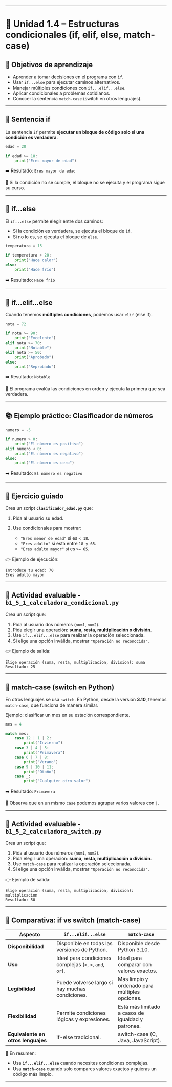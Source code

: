 
---

# 🔹 Unidad 1.4 – Estructuras condicionales (if, elif, else, match-case)

## 🎯 Objetivos de aprendizaje

* Aprender a tomar decisiones en el programa con `if`.
* Usar `if...else` para ejecutar caminos alternativos.
* Manejar múltiples condiciones con `if...elif...else`.
* Aplicar condicionales a problemas cotidianos.
* Conocer la sentencia `match-case` (switch en otros lenguajes).

---

## 🧩 Sentencia if

La sentencia `if` permite **ejecutar un bloque de código solo si una condición es verdadera**.

```python
edad = 20

if edad >= 18:
    print("Eres mayor de edad")
```

➡️ Resultado: `Eres mayor de edad`

📌 Si la condición no se cumple, el bloque no se ejecuta y el programa sigue su curso.

---

## 🔀 if...else

El `if...else` permite elegir entre dos caminos:

* Si la condición es verdadera, se ejecuta el bloque de `if`.
* Si no lo es, se ejecuta el bloque de `else`.

```python
temperatura = 15

if temperatura > 20:
    print("Hace calor")
else:
    print("Hace frío")
```

➡️ Resultado: `Hace frío`

---

## 🔗 if...elif...else

Cuando tenemos **múltiples condiciones**, podemos usar `elif` (else if).

```python
nota = 72

if nota >= 90:
    print("Excelente")
elif nota >= 70:
    print("Notable")
elif nota >= 50:
    print("Aprobado")
else:
    print("Reprobado")
```

➡️ Resultado: `Notable`

📌 El programa evalúa las condiciones en orden y ejecuta la primera que sea verdadera.

---

## 📚 Ejemplo práctico: Clasificador de números

```python
numero = -5

if numero > 0:
    print("El número es positivo")
elif numero < 0:
    print("El número es negativo")
else:
    print("El número es cero")
```

➡️ Resultado: `El número es negativo`

---

## 📝 Ejercicio guiado

Crea un script **`clasificador_edad.py`** que:

1. Pida al usuario su edad.
2. Use condicionales para mostrar:

   * `"Eres menor de edad"` si es `< 18`.
   * `"Eres adulto"` si está entre `18 y 65`.
   * `"Eres adulto mayor"` si es `>= 65`.

👉 Ejemplo de ejecución:

```
Introduce tu edad: 70
Eres adulto mayor
```

---

## 📝 Actividad evaluable - **`b1_5_1_calculadora_condicional.py`**

Crea un script que:

1. Pida al usuario dos números (`num1`, `num2`).
2. Pida elegir una operación: **suma, resta, multiplicación o división**.
3. Use `if...elif...else` para realizar la operación seleccionada.
4. Si elige una opción inválida, mostrar `"Operación no reconocida"`.

👉 Ejemplo de salida:

```
Elige operación (suma, resta, multiplicacion, division): suma
Resultado: 25
```

---

## 🔄 match-case (switch en Python)

En otros lenguajes se usa `switch`.
En Python, desde la versión **3.10**, tenemos `match-case`, que funciona de manera similar.

Ejemplo: clasificar un mes en su estación correspondiente.

```python
mes = 4

match mes:
    case 12 | 1 | 2:
        print("Invierno")
    case 3 | 4 | 5:
        print("Primavera")
    case 6 | 7 | 8:
        print("Verano")
    case 9 | 10 | 11:
        print("Otoño")
    case _:
        print("Cualquier otro valor")
```

➡️ Resultado: `Primavera`

📌 Observa que en un mismo `case` podemos agrupar varios valores con `|`.

---

## 📝 Actividad evaluable - **`b1_5_2_calculadora_switch.py`**

Crea un script que:

1. Pida al usuario dos números (`num1`, `num2`).
2. Pida elegir una operación: **suma, resta, multiplicación o división**.
3. Use `match-case` para realizar la operación seleccionada.
4. Si elige una opción inválida, mostrar `"Operación no reconocida"`.

👉 Ejemplo de salida:

```
Elige operación (suma, resta, multiplicacion, division): multiplicacion
Resultado: 50
```

---

## 🔎 Comparativa: if vs switch (match-case)

| Aspecto                            | `if...elif...else`                                        | `match-case`                                      |
| ---------------------------------- | --------------------------------------------------------- | ------------------------------------------------- |
| **Disponibilidad**                 | Disponible en todas las versiones de Python.              | Disponible desde Python 3.10.                     |
| **Uso**                            | Ideal para condiciones complejas (`>`, `<`, `and`, `or`). | Ideal para comparar con valores exactos.          |
| **Legibilidad**                    | Puede volverse largo si hay muchas condiciones.           | Más limpio y ordenado para múltiples opciones.    |
| **Flexibilidad**                   | Permite condiciones lógicas y expresiones.                | Está más limitado a casos de igualdad y patrones. |
| **Equivalente en otros lenguajes** | if-else tradicional.                                      | switch-case (C, Java, JavaScript).                |

📌 En resumen:

* Usa **`if...elif...else`** cuando necesites condiciones complejas.
* Usa **`match-case`** cuando solo compares valores exactos y quieras un código más limpio.

---
